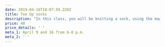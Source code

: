 ```yaml
---
date: 2019-04-16T18:07:59.228Z
title: Toe Up socks
description: "In this class, you will be knitting a sock, using the magic loop method , from the toe up. Different heels will be discussed,\_ and the choice of yarns is endless."
price: 40
price_details: ' '
meta_1: April 9 and 16 from 6-8 p.m.
meta_2: ' '
---
```



